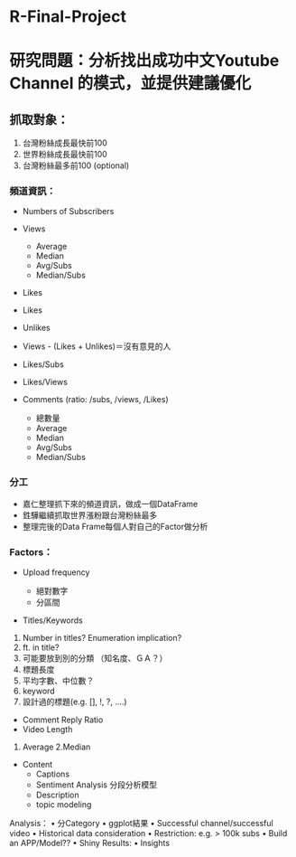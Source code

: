 # R-Final-Project
# 研究問題：分析找出成功中文Youtube Channel 的模式，並提供建議優化

## 抓取對象：
1.	台灣粉絲成長最快前100
2.	世界粉絲成長最快前100
3.	台灣粉絲最多前100 (optional)

### 頻道資訊：

* Numbers of Subscribers
* Views 
  *	Average
  *	Median
  *	Avg/Subs
  *	Median/Subs
  
*	Likes 
  * Likes
  *	Unlikes 
  *	Views - (Likes + Unlikes)＝沒有意見的人
  *	Likes/Subs
  *	Likes/Views
  
* Comments (ratio: /subs, /views, /Likes)
  *	總數量
  *	Average
  *	Median
  *	Avg/Subs
  *	Median/Subs
  
### 分工
-	嘉仁整理抓下來的頻道資訊，做成一個DataFrame
-	鉎驊繼續抓取世界漲粉跟台灣粉絲最多
-	整理完後的Data Frame每個人對自己的Factor做分析

### Factors：
* Upload frequency
  * 絕對數字
  * 分區間
  
*	Titles/Keywords
  1. Number in titles? Enumeration implication?
  2. ft. in title?
  3. 可能要放到別的分類 （知名度、ＧＡ？）
  4. 標題長度
  5. 平均字數、中位數？
  6. keyword
  7. 設計過的標題(e.g. [], !, ?, ....)
  
* Comment Reply Ratio
*	Video Length
  1. Average
  2.Median
* Content
  * Captions
  * Sentiment Analysis 分段分析模型
  * Description
  * topic modeling

Analysis：
•	分Category
•	ggplot結果
•	Successful channel/successful video
•	Historical data consideration
•	Restriction: e.g. > 100k subs
•	Build an APP/Model??
•	Shiny
Results:
•	Insights

